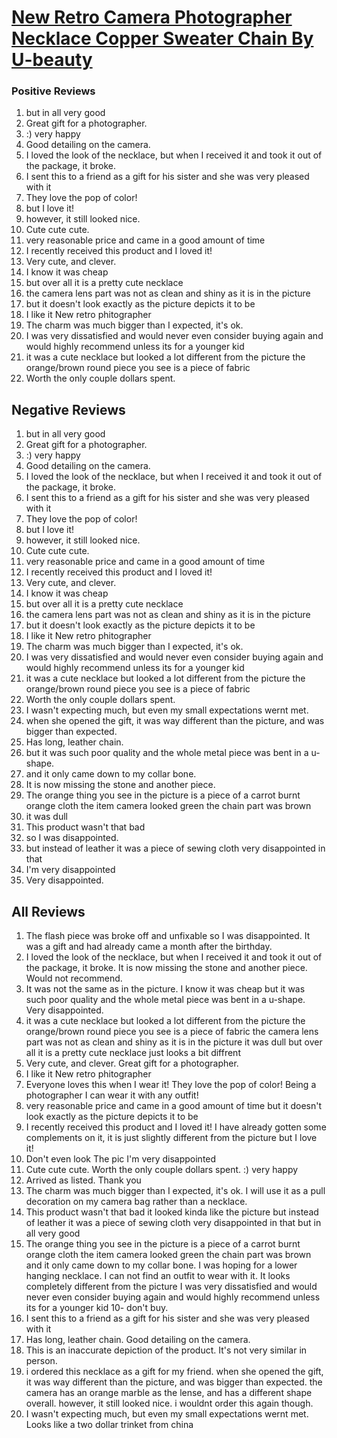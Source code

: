 # [New Retro Camera Photographer Necklace Copper Sweater Chain By U-beauty](https://products.checkmycream.com/products/New-Retro-Camera-Photographer-Necklace-Copper-Sweater-Chain-By-U-beauty.html)

### Positive Reviews

<ol>
      <li>but in all very good</li>
      <li>Great gift for a photographer.</li>
      <li>:) very happy</li>
      <li>Good detailing on the camera.</li>
      <li>I loved the look of the necklace, but when I received it and took it out of the package, it broke.  </li>
      <li>I sent this to a friend as a gift for his sister and she was very pleased with it</li>
      <li>They love the pop of color!</li>
      <li>but I love it!</li>
      <li>however, it still looked nice.</li>
      <li>Cute cute cute.</li>
      <li>very reasonable price and came in a good amount of time</li>
      <li>I recently received this product and I loved it!</li>
      <li>Very cute, and clever.  </li>
      <li>I know it was cheap</li>
      <li>but over all it is a pretty cute necklace</li>
      <li>the camera lens part was not as clean and shiny as it is in the picture</li>
      <li>but it doesn&#x27;t look exactly as the picture depicts it to be</li>
      <li>I like it  New retro phitographer</li>
      <li>The charm was much bigger than I expected, it&#x27;s ok.</li>
      <li>I was very dissatisfied and would never even consider buying again and would highly recommend unless its for a younger kid</li>
      <li>it was a cute necklace but looked a lot different from the picture the orange/brown round piece you see is a piece of fabric</li>
      <li>Worth the only couple dollars spent.</li>
</ol>


<h2>Negative Reviews</h2>
<ol>
<li> but in all very good</li>
<li> Great gift for a photographer.</li>
<li> :) very happy</li>
<li> Good detailing on the camera.</li>
<li> I loved the look of the necklace, but when I received it and took it out of the package, it broke.  </li>
<li> I sent this to a friend as a gift for his sister and she was very pleased with it</li>
<li> They love the pop of color!</li>
<li> but I love it!</li>
<li> however, it still looked nice.</li>
<li> Cute cute cute.</li>
<li> very reasonable price and came in a good amount of time</li>
<li> I recently received this product and I loved it!</li>
<li> Very cute, and clever.  </li>
<li> I know it was cheap</li>
<li> but over all it is a pretty cute necklace</li>
<li> the camera lens part was not as clean and shiny as it is in the picture</li>
<li> but it doesn&#x27;t look exactly as the picture depicts it to be</li>
<li> I like it  New retro phitographer</li>
<li> The charm was much bigger than I expected, it&#x27;s ok.</li>
<li> I was very dissatisfied and would never even consider buying again and would highly recommend unless its for a younger kid</li>
<li> it was a cute necklace but looked a lot different from the picture the orange/brown round piece you see is a piece of fabric</li>
<li> Worth the only couple dollars spent.</li>
<li> I wasn&#x27;t expecting much, but even my small expectations wernt met.</li>
<li> when she opened the gift, it was way different than the picture, and was bigger than expected.</li>
<li> Has long, leather chain.</li>
<li> but it was such poor quality and the whole metal piece was bent in a u-shape.</li>
<li> and it only came down to my collar bone.</li>
<li> It is now missing the stone and another piece.  </li>
<li> The orange thing you see in the picture is a piece of a carrot burnt orange cloth the item camera looked green the chain part was brown</li>
<li> it was dull</li>
<li> This product wasn&#x27;t that bad</li>
<li> so I was disappointed.</li>
<li> but instead of leather it was a piece of sewing cloth very disappointed in that</li>
<li> I&#x27;m very disappointed</li>
<li> Very disappointed.</li>
</ol>

<h2>All Reviews</h2>

<ol>
    <li> The flash piece was broke off and unfixable so I was disappointed. It was a gift and had already came a month after the birthday.</li>
    <li> I loved the look of the necklace, but when I received it and took it out of the package, it broke.  It is now missing the stone and another piece.  Would not recommend.</li>
    <li> It was not the same as in the picture. I know it was cheap but it was such poor quality and the whole metal piece was bent in a u-shape. Very disappointed.</li>
    <li> it was a cute necklace but looked a lot different from the picture the orange/brown round piece you see is a piece of fabric the camera lens part was not as clean and shiny as it is in the picture it was dull but over all it is a pretty cute necklace just looks a bit  diffrent</li>
    <li> Very cute, and clever.  Great gift for a photographer.</li>
    <li> I like it  New retro phitographer</li>
    <li> Everyone loves this when I wear it! They love the pop of color! Being a photographer I can wear it with any outfit!</li>
    <li> very reasonable price and came in a good amount of time but it doesn&#x27;t look exactly as the picture depicts it to be</li>
    <li> I recently received this product and I loved it! I have already gotten some complements on it, it is just slightly different from the picture but I love it!</li>
    <li> Don&#x27;t even look The pic I&#x27;m very disappointed</li>
    <li> Cute cute cute. Worth the only couple dollars spent. :) very happy</li>
    <li> Arrived as listed. Thank you</li>
    <li> The charm was much bigger than I expected, it&#x27;s ok. I will use it as a pull decoration on my camera bag rather than a necklace.</li>
    <li> This product wasn&#x27;t that bad it looked kinda like the picture but instead of leather it was a piece of sewing cloth very disappointed in that but in all very good</li>
    <li> The orange thing you see in the picture is a piece of a carrot burnt orange cloth the item camera looked green the chain part was brown and it only came down to my collar bone. I was hoping for a lower hanging necklace. I can not find an outfit to wear with it. It looks completely different from the picture I was very dissatisfied and would never even consider buying again and would highly recommend unless its for a younger kid 10- don&#x27;t buy.</li>
    <li> I sent this to a friend as a gift for his sister and she was very pleased with it</li>
    <li> Has long, leather chain. Good detailing on the camera.</li>
    <li> This is an inaccurate depiction of the product. It&#x27;s not very similar in person.</li>
    <li> i ordered this necklace as a gift for my friend. when she opened the gift, it was way different than the picture, and was bigger than expected. the camera has an orange marble as the lense, and has a different shape overall. however, it still looked nice. i wouldnt order this again though.</li>
    <li> I wasn&#x27;t expecting much, but even my small expectations wernt met. Looks like a two dollar trinket from china</li>
</ol>




